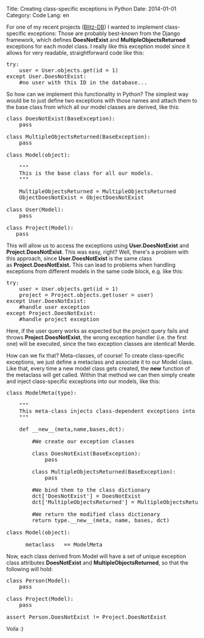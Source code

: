 Title: Creating class-specific exceptions in Python
Date: 2014-01-01
Category: Code
Lang: en

For one of my recent projects (<a href="https://github.com/adewes/blitz-db">Blitz-DB</a>) I wanted to implement class-specific exceptions: Those are probably best-known from the Django framework, which defines <strong>DoesNotExist</strong> and <strong>MultipleObjectsReturned</strong> exceptions for each model class. I really like this exception model since it allows for very readable, straightforward code like this:
<pre lang="python">try:
    user = User.objects.get(id = 1)
except User.DoesNotExist:
    #no user with this ID in the database...</pre>
So how can we implement this functionality in Python? The simplest way would be to just define two exceptions with those names and attach them to the base class from which all our model classes are derived, like this:
<pre>class DoesNotExist(BaseException):
    pass

class MultipleObjectsReturned(BaseException):
    pass

class Model(object):

    """
    This is the base class for all our models.
    """

    MultipleObjectsReturned = MultipleObjectsReturned
    ObjectDoesNotExist = ObjectDoesNotExist

class User(Model):
    pass

class Project(Model):
   pass</pre>
This will allow us to access the exceptions using <strong>User.DoesNotExist</strong> and <strong>Project.DoesNotExist</strong>. This was easy, right? Well, there's a problem with this approach, since <strong>User.DoesNotExist</strong> is the same class as <strong>Project.DoesNotExist.</strong> This can lead to problems when handling exceptions from different models in the same code block, e.g. like this:
<pre lang="python">try:
    user = User.objects.get(id = 1)
    project = Project.objects.get(user = user)
except User.DoesNotExist:
    #handle user exception
except Project.DoesNotExist:
    #handle project exception</pre>
Here, if the user query works as expected but the project query fails and throws <strong>Project.DoesNotExist</strong>, the wrong exception handler (i.e. the first one) will be executed, since the two exception classes are identical! Merde.

How can we fix that? Meta-classes, of course! To create class-specific exceptions, we just define a metaclass and associate it to our Model class. Like that, every time a new model class gets created, the __new__ function of the metaclass will get called. Within that method we can then simply create and inject class-specific exceptions into our models, like this:
<pre lang="python">class ModelMeta(type):

    """
    This meta-class injects class-dependent exceptions into classes derived (or identical) to Model.
    """

    def __new__(meta,name,bases,dct):

        #We create our exception classes

        class DoesNotExist(BaseException):
            pass

        class MultipleObjectsReturned(BaseException):
            pass

        #We bind them to the class dictionary
        dct['DoesNotExist'] = DoesNotExist
        dct['MultipleObjectsReturned'] = MultipleObjectsReturned

        #We return the modified class dictionary
        return type.__new__(meta, name, bases, dct)

class Model(object):

    __metaclass__ == ModelMeta</pre>
Now, each class derived from Model will have a set of unique exception class attributes <strong>DoesNotExist</strong> and <strong>MultipleObjectsReturned</strong>, so that the following will hold:
<pre lang="python">class Person(Model):
    pass

class Project(Model):
    pass

assert Person.DoesNotExist != Project.DoesNotExist</pre>
Voila :)